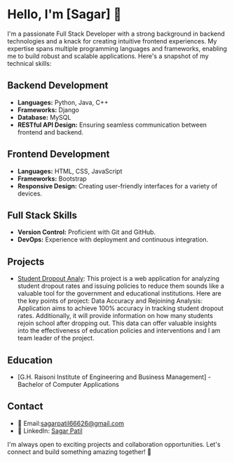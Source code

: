 # Hello, I'm [Sagar] 👋

I'm a passionate Full Stack Developer with a strong background in backend technologies and a knack for creating intuitive frontend experiences. My expertise spans multiple programming languages and frameworks, enabling me to build robust and scalable applications. Here's a snapshot of my technical skills:

## Backend Development
- **Languages:** Python, Java, C++
- **Frameworks:** Django
- **Database:** MySQL
- **RESTful API Design:** Ensuring seamless communication between frontend and backend.

## Frontend Development
- **Languages:** HTML, CSS, JavaScript
- **Frameworks:** Bootstrap
- **Responsive Design:** Creating user-friendly interfaces for a variety of devices.

## Full Stack Skills
- **Version Control:** Proficient with Git and GitHub.
- **DevOps:** Experience with deployment and continuous integration.

## Projects
- [Student Dropout Analy](https://github.com/Sagar-vpatil/Students_Dropout): This project is a web application for analyzing student dropout rates and issuing policies to reduce them sounds like a valuable tool for the government and educational institutions. Here are the key points of project: Data Accuracy and Rejoining Analysis: Application aims to achieve 100% accuracy in tracking student dropout rates. Additionally, it will provide information on how many students rejoin school after dropping out. This data can offer valuable insights into the effectiveness of education policies and interventions and I am team leader of the project.


## Education
- [G.H. Raisoni Institute of Engineering and Business Management] - Bachelor of Computer  Applications

## Contact
- 📧 Email:sagarpatil66626@gmail.com
- 💼 LinkedIn: [Sagar Patil](https://www.linkedin.com/in/sagar-patil-399a901aa/)


I'm always open to exciting projects and collaboration opportunities. Let's connect and build something amazing together! 🚀
